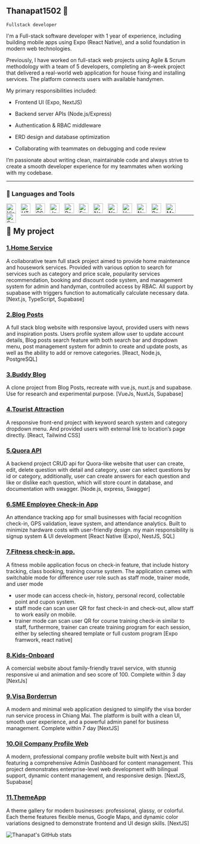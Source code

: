 ## Thanapat1502 👋 

`Fullstack developer` 

I'm a Full-stack software developer with 1 year of experience, including building mobile apps using Expo (React Native), and a solid foundation in modern web technologies.

Previously, I have worked on full-stack web projects using Agile & Scrum methodology with a team of 5 developers, completing an 8-week project that delivered a real-world web application for house fixing and installing services. The platform connects users with available handymen.

My primary responsibilities included:

- Frontend UI (Expo, NextJS)

- Backend server APIs (Node.js/Express)

- Authentication & RBAC middleware

- ERD design and database optimization

- Collaborating with teammates on debugging and code review

I’m passionate about writing clean, maintainable code and always strive to create a smooth developer experience for my teammates when working with my codebase.


---

### 🧰 Languages and Tools
<img align="left" alt="Visual Studio Code" width="26px" src="https://cdn.jsdelivr.net/gh/devicons/devicon/icons/vscode/vscode-original.svg" style="padding-right:10px;" />
<img align="left" alt="HTML5" width="26px" src="https://cdn.jsdelivr.net/gh/devicons/devicon/icons/html5/html5-original.svg" style="padding-right:10px;" />
<img align="left" alt="CSS3" width="26px" src="https://cdn.jsdelivr.net/gh/devicons/devicon/icons/css3/css3-original.svg" style="padding-right:10px;" />
<img align="left" alt="JavaScript" width="26px" src="https://cdn.jsdelivr.net/gh/devicons/devicon/icons/javascript/javascript-original.svg" style="padding-right:10px;" />
<img align="left" alt="React" width="26px" src="https://img.icons8.com/?size=100&id=123603&format=png&color=000000" style="padding-right:10px;" />
<img align="left" alt="Expo" width="26px" src="https://img.icons8.com/?size=100&id=IpN1evivrDWO&format=png&color=FFFFFF" style="padding-right:10px;" />
<img align="left" alt="NodeJs" width="26px" src="https://img.icons8.com/?size=100&id=hsPbhkOH4FMe&format=png&color=000000" style="padding-right:10px;" />
<img align="left" alt="NextJs" width="26px" src="https://img.icons8.com/?size=100&id=MWiBjkuHeMVq&format=png&color=000000" style="padding-right:10px;" />
<img align="left" alt="VueJs" width="26px" src="https://img.icons8.com/?size=100&id=BUnExfsRs3CW&format=png&color=000000" style="padding-right:10px;" />
<img align="left" alt="NuxtJs" width="26px" src="https://img.icons8.com/?size=100&id=nvrsJYs7j9Vb&format=png&color=000000" style="padding-right:10px;" />
<img align="left" alt="PostgreSQL" width="26px" src="https://img.icons8.com/?size=100&id=38561&format=png&color=000000" style="padding-right:10px;" />
<img align="left" alt="MongoDB" width="26px" src="https://img.icons8.com/?size=100&id=8rKdRqZFLurS&format=png&color=000000" style="padding-right:10px;" />
<img align="left" alt="Supabase" width="26px" src="https://img.icons8.com/?size=100&id=sH0rW2TvYdr9&format=png&color=000000" style="padding-right:10px;" />

<br />

---

<h2> 🚀 My project </h2>

### [1.Home Service](https://home-service-finalproject.vercel.app/)

A collaborative team full stack project aimed to provide home maintenance and housework services. Provided with various option to search for services such as category and price scale, popularity services recommendation, booking and discount code system, and management system for admin and handyman, controlled access by RBAC. All support by supabase with triggers function to automatically calculate necessary data. 
[Next.js, TypeScript, Supabase]

### [2.Blog Posts](https://dev-tools-blog.vercel.app/)

A full stack blog website with responsive layout, provided users with news and inspiration posts. Users profile system allow user to update account details, Blog posts search feature with both search bar and dropdown menu, post management system for admin to create and update posts, as well as the ability to add or remove categories. [React, Node.js, PostgreSQL]

### [3.Buddy Blog](https://buddy-blog-bb.vercel.app/)

A clone project from Blog Posts, recreate with vue.js, nuxt.js and supabase. Use for research and experimental purpose. [VueJs, NuxtJs, Supabase]

### [4.Tourist Attraction](https://github.com/Thanapat1502/react-tourist-attraction-mini-project)

A responsive front-end project with keyword search system and category dropdown menu. And provided users with external link to location’s page directly. 
[React, Tailwind CSS]

### [5.Quora API](https://github.com/Thanapat1502/quora-like-api)

A backend project CRUD api for Quora-like website that user can create, edit, delete question with detail and category, user can select questions by id or category, additionally, user can create answers for each question and like or dislike each question, which will store count in database, and documentation with swagger.
[Node.js, express, Swagger]

### [6.SME Employee Check-in App](https://github.com/Thanapat1502/sme_check-in_app)
An attendance tracking app for small businesses with facial recognition check-in, GPS validation, leave system, and attendance analytics. 
Built to minimize hardware costs with user-friendly design.
my main responsibility is signup system & UI development
[React Native (Expo), NestJS, SQL] 

### [7.Fitness check-in app.](https://github.com/Thanapat1502/fitness-check-in-app)
A fitness mobile application focus on check-in feature, that include history tracking, class booking, training course system. The application cames with switchable mode for difference user role such as staff mode, trainer mode, and user mode
- user mode can access check-in, history, personal record, collectable point and cupon system.
- staff mode can scan user QR for fast check-in and check-out, allow staff to work easily on mobile.
- trainer mode can scan user QR for course training check-in similar to staff, furthermore, trainer can create training program for each session, either by selecting sheared template or full custom program
[Expo framwork, react native]

### [8.Kids-Onboard](https://github.com/Thanapat1502/demo-kids-on-board)
A comercial website about family-friendly travel service, with stunnig responsive ui and animation and seo score of 100.
Complete within 3 day
[NextJs]

### [9.Visa Borderrun](https://github.com/Thanapat1502/demo-mekhong-borderrun)
A modern and minimal web application designed to simplify the visa border run service process in Chiang Mai.
The platform is built with a clean UI, smooth user experience, and a powerful admin panel for business management.
Complete within 7 day
[NextJS]

### [10.Oil Company Profile Web](https://github.com/Thanapat1502/demo-company-profile-website)
A modern, professional company profile website built with Next.js and featuring a comprehensive Admin Dashboard for content management. 
This project demonstrates enterprise-level web development with bilingual support, dynamic content management, and responsive design.
[NextJS, Supabase]

### [11.ThemeApp](https://theme-app-beige.vercel.app/)
A theme gallery for modern businesses: professional, glassy, or colorful. Each theme features flexible menus, Google Maps, and dynamic color variations
designed to demonstrate frontend and UI design skills.
[NextJS]

![Thanapat's GitHub stats](https://github-readme-stats.vercel.app/api?username=Thanapat1502&show_icons=true&theme=merko)
